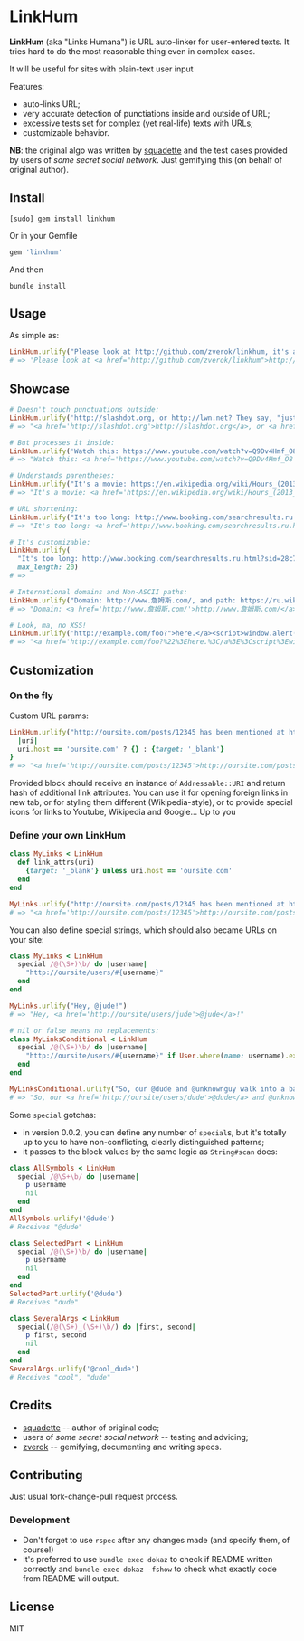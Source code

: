 # LinkHum

**LinkHum** (aka "Links Humana") is URL auto-linker for user-entered texts.
It tries hard to do the most reasonable thing even in complex cases.

It will be useful for sites with plain-text user input

Features:
* auto-links URL;
* very accurate detection of punctiations inside and outside of URL;
* excessive tests set for complex (yet real-life) texts with URLs;
* customizable behavior.

**NB**: the original algo was written by [squadette](https://github.com/squadette)
and the test cases provided by users of _some secret social network_.
Just gemifying this (on behalf of original author).

## Install

```
[sudo] gem install linkhum
```

Or in your Gemfile

```ruby
gem 'linkhum'
```

And then

```
bundle install
```

## Usage

As simple as:

```ruby
LinkHum.urlify("Please look at http://github.com/zverok/linkhum, it's awesome!")
# => 'Please look at <a href="http://github.com/zverok/linkhum">http://github.com/zverok/linkhum</a>, it's awesome!'
```

## Showcase

```ruby
# Doesn't touch punctuations outside:
LinkHum.urlify('http://slashdot.org, or http://lwn.net? They say, "just http://google.com"')
# => "<a href='http://slashdot.org'>http://slashdot.org</a>, or <a href='http://lwn.net'>http://lwn.net</a>? They say, \"just <a href='http://google.com'>http://google.com</a>\""

# But processes it inside:
LinkHum.urlify('Watch this: https://www.youtube.com/watch?v=Q9Dv4Hmf_O8')
# => "Watch this: <a href='https://www.youtube.com/watch?v=Q9Dv4Hmf_O8'>https://www.youtube.com/watch?v=Q9Dv4Hmf_O8</a>"

# Understands parentheses:
LinkHum.urlify("It's a movie: https://en.wikipedia.org/wiki/Hours_(2013_film) It's just parens: (https://www.youtube.com/watch?v=Q9Dv4Hmf_O8)")
# => "It's a movie: <a href='https://en.wikipedia.org/wiki/Hours_(2013_film)'>https://en.wikipedia.org/wiki/Hours_(2013_film)</a> It's just parens: (<a href='https://www.youtube.com/watch?v=Q9Dv4Hmf_O8'>https://www.youtube.com/watch?v=Q9Dv4Hmf_O8</a>)"

# URL shortening:
LinkHum.urlify("It's too long: http://www.booking.com/searchresults.ru.html?sid=28c7356c8d0fb6d81de3a45eff97e0fe;dcid=4;bb_asr=2&class_interval=1&csflt=%7B%7D&dest_id=-2167973&dest_type=city&group_adults=2&group_children=0&idf=1&label_click=undef&no_rooms=1&offset=0&review_score_group=empty&score_min=0&si=ai%2Cco%2Cci%2Cre%2Cdi&src=index&ss=Lisbon%2C%20Lisbon%20Region%2C%20Portugal&ss_raw=Lisbon&ssb=empty")
# => "It's too long: <a href='http://www.booking.com/searchresults.ru.html?sid=28c7356c8d0fb6d81de3a45eff97e0fe;dcid=4;bb_asr=2&class_interval=1&csflt=%7B%7D&dest_id=-2167973&dest_type=city&group_adults=2&group_children=0&idf=1&label_click=undef&no_rooms=1&offset=0&review_score_group=empty&score_min=0&si=ai,co,ci,re,di&src=index&ss=Lisbon,%20Lisbon%20Region,%20Portugal&ss_raw=Lisbon&ssb=empty'>http://www.booking.com/searchresults.ru.html?sid=28c7356c8d0f...</a>"

# It's customizable:
LinkHum.urlify(
  "It's too long: http://www.booking.com/searchresults.ru.html?sid=28c7356c8d0fb6d81de3a45eff97e0fe;dcid=4;bb_asr=2&class_interval=1&csflt=%7B%7D&dest_id=-2167973&dest_type=city&group_adults=2&group_children=0&idf=1&label_click=undef&no_rooms=1&offset=0&review_score_group=empty&score_min=0&si=ai%2Cco%2Cci%2Cre%2Cdi&src=index&ss=Lisbon%2C%20Lisbon%20Region%2C%20Portugal&ss_raw=Lisbon&ssb=empty",
  max_length: 20)
# =>

# International domains and Non-ASCII paths:
LinkHum.urlify("Domain: http://www.詹姆斯.com/, and path: https://ru.wikipedia.org/wiki/Эффект_Даннинга_—_Крюгера")
# => "Domain: <a href='http://www.詹姆斯.com/'>http://www.詹姆斯.com/</a>, and path: <a href='https://ru.wikipedia.org/wiki/%D0%AD%D1%84%D1%84%D0%B5%D0%BA%D1%82_%D0%94%D0%B0%D0%BD%D0%BD%D0%B8%D0%BD%D0%B3%D0%B0_%E2%80%94_%D0%9A%D1%80%D1%8E%D0%B3%D0%B5%D1%80%D0%B0'>https://ru.wikipedia.org/wiki/Эффект_Даннинга_—_Крюгера</a>"

# Look, ma, no XSS!
LinkHum.urlify('http://example.com/foo?">here.</a><script>window.alert("wow");</script>')
# => "<a href='http://example.com/foo?%22%3Ehere.%3C/a%3E%3Cscript%3Ewindow.alert(%22wow%22);%3C/script%3E'>http://example.com/foo?\">here.</a><script>window.alert(\"wow\")...</a>"
```

## Customization

### On the fly

Custom URL params:

```ruby
LinkHum.urlify("http://oursite.com/posts/12345 has been mentioned at http://cnn.com"){
  |uri|
  uri.host == 'oursite.com' ? {} : {target: '_blank'}
}
# => "<a href='http://oursite.com/posts/12345'>http://oursite.com/posts/12345</a> has been mentioned at <a href='http://cnn.com' target='_blank'>http://cnn.com</a>"
```

Provided block should receive an instance of `Addressable::URI` and
return hash of additional link attributes. You can use it for opening
foreign links in new tab, or for styling them different (Wikipedia-style),
or to provide special icons for links to Youtube, Wikipedia and Google...
Up to you

### Define your own LinkHum

```ruby
class MyLinks < LinkHum
  def link_attrs(uri)
    {target: '_blank'} unless uri.host == 'oursite.com'
  end
end

MyLinks.urlify("http://oursite.com/posts/12345 has been mentioned at http://cnn.com")
# => "<a href='http://oursite.com/posts/12345'>http://oursite.com/posts/12345</a> has been mentioned at <a href='http://cnn.com' target='_blank'>http://cnn.com</a>"
```

You can also define special strings, which should also became URLs on your
site:

```ruby
class MyLinks < LinkHum
  special /@(\S+)\b/ do |username|
    "http://oursite/users/#{username}"
  end
end

MyLinks.urlify("Hey, @jude!")
# => "Hey, <a href='http://oursite/users/jude'>@jude</a>!"

# nil or false means no replacements:
class MyLinksConditional < LinkHum
  special /@(\S+)\b/ do |username|
    "http://oursite/users/#{username}" if User.where(name: username).exists?
  end
end

MyLinksConditional.urlify("So, our @dude and @unknownguy walk into a bar...")
# => "So, our <a href='http://oursite/users/dude'>@dude</a> and @unknownguy walk into a bar..."
```

Some `special` gotchas:
* in version 0.0.2, you can define any number of `special`s, but it's
  totally up to you to have non-conflicting, clearly distinguished patterns;
* it passes to the block values by the same logic as `String#scan` does:

```ruby
class AllSymbols < LinkHum
  special /@\S+\b/ do |username|
    p username
    nil
  end
end
AllSymbols.urlify('@dude')
# Receives "@dude"

class SelectedPart < LinkHum
  special /@(\S+)\b/ do |username|
    p username
    nil
  end
end
SelectedPart.urlify('@dude')
# Receives "dude"

class SeveralArgs < LinkHum
  special(/@(\S+)_(\S+)\b/) do |first, second|
    p first, second
    nil
  end
end
SeveralArgs.urlify('@cool_dude')
# Receives "cool", "dude"
```

## Credits

* [squadette](https://github.com/squadette) -- author of original code;
* users of _some secret social network_ -- testing and advicing;
* [zverok](https://github.com/zverok) -- gemifying, documenting and
  writing specs.

## Contributing

Just usual fork-change-pull request process.

### Development

* Don't forget to use `rspec` after any changes made (and specify them,
  of course!)
* It's preferred to use `bundle exec dokaz` to check if README written
  correctly and `bundle exec dokaz -fshow` to check what exactly code
  from README will output.

## License

MIT

